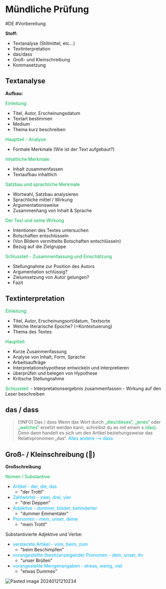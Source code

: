 # Mündliche Prüfung
#DE #Vorbereitung 

**Stoff:**
- Textanalyse (Stillmittel, etc...)
- Textinterpretation
- das/dass
- Groß- und Kleinschreibung
- Kommasetzung


## Textanalyse

**Aufbau:**

<span style="color:#00b050">Einleitung:</span>
- Titel, Autor, Erscheinungsdatum
- Textart bestimmen
- Medium
- Thema kurz beschreiben

<span style="color:#00b050">Hauptteil - Analyse:</span>
- Formale Merkmale (Wie ist der Text aufgebaut?)

<span style="color:#00b050">Inhaltliche Merkmale:</span>
- Inhalt zusammenfassen
- Textaufbau inhaltlich

<span style="color:#00b050">Satzbau und sprachliche Merkmale</span>
- Wortwahl, Satzbau analysieren
- Sprachliche mittel / Wirkung
- Argumentationsweise
- Zusammenhang von Inhalt & Sprache

<span style="color:#00b050">Der Text und seine Wirkung</span>
- Intentionen des Textes untersuchen
- Botschaften entschlüsseln
- (Von Bildern vermittelte Botschaften entschlüsseln)
- Bezug auf die Zielgruppe

<span style="color:#00b050">Schlussteil - Zusammenfassung und Einschätzung</span>
- Stellungnahme zur Position des Autors
- Argumentation schlüssig?
- Zielumsetzung von Autor gelungen?
- Fazit


## Textinterpretation

<span style="color:#00b050">Einleitung:</span>
- Titel, Autor, Erscheinungsort/datum, Textsorte
- Welche literarische Epoche? (=Kontextuierung)
- Thema des Textes

<span style="color:#00b050">Hauptteil:</span>
- Kurze Zusammenfassung
- Analyse von Inhalt, Form, Sprache
- Arbeitsaufträge
- Interpretationshypothese entwickeln und interpretieren
- überprüfen und belegen von Hypothese
- Kritische Stellungnahme

<span style="color:#00b050">
Schlussteil:</span>
- Interpretationsergebnis zusammenfassen
- Wirkung auf den Leser beschreiben


## das / dass

>[!INFO] Das / dass
>Wenn das Wort durch <span style="color:#00b050">„dies/dieses“, „jenes“</span> oder <span style="color:#00b050">„welches“</span> ersetzt werden kann, schreibst du es mit einem s <span style="color:#00b050">(das)</span>. Denn dann handelt es sich um den Artikel beziehungsweise das Relativpronomen „das“. 
><span style="color:#00b0f0">Alles andere --> dass</span>


## Groß- / Kleinschreibung (🤡)

**Großschreibung**

<span style="color:#00b050">Nomen / Substantive:</span>
- <span style="color:#00b0f0">Artikel - der, die, das </span>
	- "der Trottl"
- <span style="color:#00b0f0">Zahlwörter - zwei, drei, vier</span>
	- "drei Deppen"
- <span style="color:#00b0f0"> Adjektive - dummer, blöder, behinderter</span>
	- "dummer Emmentaler"
- <span style="color:#00b0f0">Pronomen - mein, unser, deine</span>
	- "mein Trottl" 

Substantivierte Adjektive und Verbe:
- <span style="color:#00b0f0">versteckte Artikel - vom, beim, zum</span>
	- "beim Beschimpfen"
- <span style="color:#00b0f0">vorangestellte (besitzanzeigende) Pronomen - dein, unser, ihr</span>
	- "unser Brüllen"
- <span style="color:#00b0f0">vorangestellte Mengenangaben - etwas, wenig, viel</span>
	- "etwas Dummes"

![Pasted image 20240121210234](https://github.com/Matz21X/2023_24_4BHITS/assets/127680394/3de97849-9975-45d6-9f19-0955e3838687)
